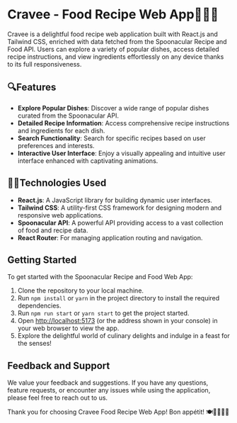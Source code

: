 # Cravee - Food Recipe Web App🍕🧑‍🍳

Cravee is a delightful food recipe web application built with React.js and Tailwind CSS, enriched with data fetched from the Spoonacular Recipe and Food API. Users can explore a variety of popular dishes, access detailed recipe instructions, and view ingredients effortlessly on any device thanks to its full responsiveness.

## 🔍Features

- **Explore Popular Dishes**: Discover a wide range of popular dishes curated from the Spoonacular API.
- **Detailed Recipe Information**: Access comprehensive recipe instructions and ingredients for each dish.
- **Search Functionality**: Search for specific recipes based on user preferences and interests.
- **Interactive User Interface**: Enjoy a visually appealing and intuitive user interface enhanced with captivating animations.

## 👨‍💻Technologies Used

- **React.js**: A JavaScript library for building dynamic user interfaces.
- **Tailwind CSS**: A utility-first CSS framework for designing modern and responsive web applications.
- **Spoonacular API**: A powerful API providing access to a vast collection of food and recipe data.
- **React Router**: For managing application routing and navigation.

## Getting Started

To get started with the Spoonacular Recipe and Food Web App:

1. Clone the repository to your local machine.
2. Run `npm install` or `yarn` in the project directory to install the required dependencies.
3. Run `npm run start` or `yarn start` to get the project started.
4. Open [http://localhost:5173](http://localhost:5174) (or the address shown in your console) in your web browser to view the app.
5. Explore the delightful world of culinary delights and indulge in a feast for the senses!

## Feedback and Support

We value your feedback and suggestions. If you have any questions, feature requests, or encounter any issues while using the application, please feel free to reach out to us.

Thank you for choosing Cravee Food Recipe Web App! Bon appétit! 🍽️👨‍🍳👩‍🍳
